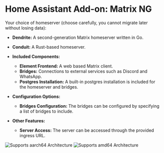 # Home Assistant Add-on: Matrix NG

Your choice of homeserver (choose carefully, you cannot migrate later without losing data):

- **Dendrite:** A second-generation Matrix homeserver written in Go.
- **Conduit:** A Rust-based homeserver.

- **Included Components:**

  - **Element Frontend:** A web based Matrix client.
  - **Bridges:** Connections to external services such as Discord and WhatsApp.
  - **Postgres Installation:** A built-in postgres installation is included for the homeserver and bridges.

- **Configuration Options:**

  - **Bridges Configuration:** The bridges can be configured by specifying a list of bridges to include.

- **Other Features:**

  - **Server Access:** The server can be accessed through the provided ingress URL.

![Supports aarch64 Architecture][aarch64-shield]
![Supports amd64 Architecture][amd64-shield]

[aarch64-shield]: https://img.shields.io/badge/aarch64-yes-green.svg
[amd64-shield]: https://img.shields.io/badge/amd64-yes-green.svg
[armhf-shield]: https://img.shields.io/badge/armhf-yes-green.svg
[armv7-shield]: https://img.shields.io/badge/armv7-yes-green.svg
[i386-shield]: https://img.shields.io/badge/i386-yes-green.svg
